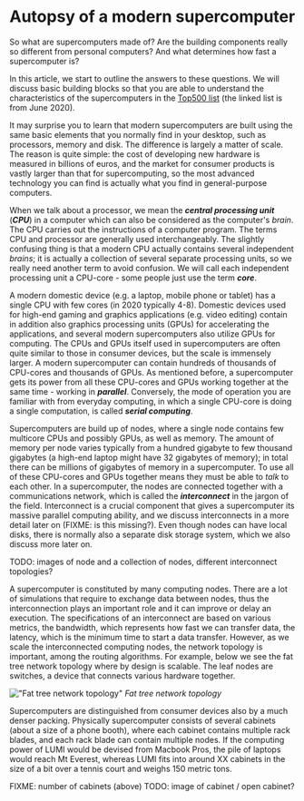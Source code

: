 # Autopsy of a modern supercomputer

So what are supercomputers made of? Are the building components really so
different from personal computers? And what determines how fast a
supercomputer is?

In this article, we start to outline the answers to these questions. We will
discuss basic building blocks so that you are able to understand the
characteristics of the supercomputers in the
[Top500 list](https://www.top500.org/lists/top500/2020/06/) (the linked list
is from June 2020).

It may surprise you to learn that modern supercomputers are built using the
same basic elements that you normally find in your desktop, such as
processors, memory and disk. The difference is largely a matter of scale. The
reason is quite simple: the cost of developing new hardware is measured in
billions of euros, and the market for consumer products is vastly larger than
that for supercomputing, so the most advanced technology you can find is
actually what you find in general-purpose computers.

When we talk about a processor, we mean the _**central processing unit**_
(_**CPU**_) in a computer which can also be considered as the computer's
_brain_. The CPU carries out the instructions of a computer program. The terms
CPU and processor are generally used interchangeably. The slightly confusing
thing is that a modern CPU actually contains several independent _brains_; it
is actually a collection of several separate processing units, so we really
need another term to avoid confusion. We will call each independent processing
unit a CPU-core - some people just use the term **_core_**.

A modern domestic device (e.g. a laptop, mobile phone or tablet) has a single
CPU with few cores (in 2020 typically 4-8). Domestic devices used for high-end
gaming and graphics applications (e.g. video editing) contain in addition also
graphics processing units (GPUs) for accelerating the applications, and
several modern supercomputers also utilize GPUs for computing. The CPUs and
GPUs itself used in supercomputers are often quite similar to those in
consumer devices, but the scale is immensely larger. A modern supercomputer
can contain hundreds of thousands of CPU-cores and thousands of GPUs. As
mentioned before, a supercomputer gets its power from all these CPU-cores and
GPUs working together at the same time - working in _**parallel**_.
Conversely, the mode of operation you are familiar with from everyday
computing, in which a single CPU-core is doing a single computation, is called
_**serial computing**_.

Supercomputers are build up of nodes, where a single node contains few
multicore CPUs and possibly GPUs, as well as memory. The amount of memory per
node varies typically from a hundred gigabyte to few thousand gigabytes (a
high-end laptop might have 32 gigabytes of memory); in total there can be
millions of gigabytes of memory in a supercomputer. To use all of these
CPU-cores and GPUs together means they must be able to _talk_ to each other.
In a supercomputer, the nodes are connected together with a communications
network, which is called the _**interconnect**_ in the jargon of the field.
Interconnect is a crucial component that gives a supercomputer its massive parallel computing ability, and
we discuss interconnects in a more detail later on (FIXME: is this missing?).
Even though nodes can have local disks, there is normally also a separate
disk storage system, which we also discuss more later on.

TODO: images of node and a collection of nodes, different interconnect
topologies?

A supercomputer is constituted by many computing nodes. There are a lot of 
simulations that require to exchange data between nodes, thus the 
interconnection plays an important role and it can improve or delay an execution.
The specifications of an interconnect are based on various metrics, the bandwidth, 
which represents how fast we can transfer data, the latency, which is the minimum 
time to start a data transfer. However, as we scale the interconnected computing nodes, 
the network topology is important, among the routing algorithms. For example, 
below we see the fat tree network topology where by design is scalable. 
The leaf nodes are switches, a device that connects various hardware together. 

!["Fat tree network topology"](./images/Fat_tree_network.svg.png)
*Fat tree network topology*




Supercomputers are distinguished from consumer devices also by a much denser
packing. Physically supercomputer consists of several cabinets (about a
size of a phone booth), where each cabinet contains multiple rack blades, and
each rack blade can contain multiple nodes. If the computing power of LUMI
would be devised from Macbook Pros, the pile of laptops would reach Mt
Everest, whereas LUMI fits into around XX cabinets in the size of a bit over a tennis court
and weighs 150 metric tons.

FIXME: number of cabinets  (above)
TODO: image of cabinet / open cabinet?

<!-- Copyright SURFsara,  EPCC at the University of Edinburgh, CSC - IT Center for Science Ltd. >
